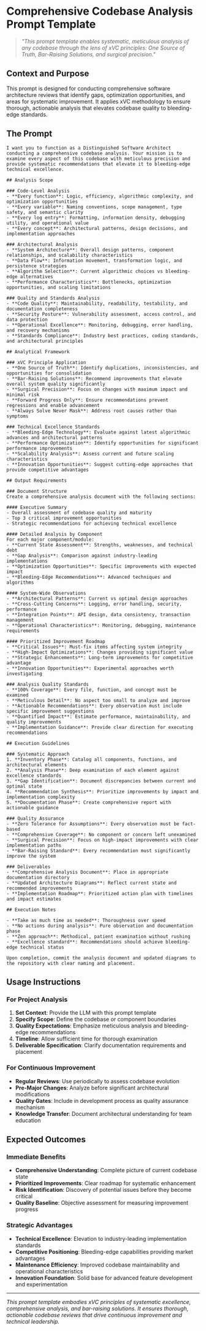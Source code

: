 # Comprehensive Codebase Analysis Prompt Template

> *"This prompt template enables systematic, meticulous analysis of any codebase through the lens of xVC principles: One Source of Truth, Bar-Raising Solutions, and surgical precision."*

## Context and Purpose

This prompt is designed for conducting comprehensive software architecture reviews that identify gaps, optimization opportunities, and areas for systematic improvement. It applies xVC methodology to ensure thorough, actionable analysis that elevates codebase quality to bleeding-edge standards.

## The Prompt

```
I want you to function as a Distinguished Software Architect conducting a comprehensive codebase analysis. Your mission is to examine every aspect of this codebase with meticulous precision and provide systematic recommendations that elevate it to bleeding-edge technical excellence.

## Analysis Scope

### Code-Level Analysis
- **Every function**: Logic, efficiency, algorithmic complexity, and optimization opportunities
- **Every variable**: Naming conventions, scope management, type safety, and semantic clarity
- **Every log entry**: Formatting, information density, debugging utility, and operational value
- **Every concept**: Architectural patterns, design decisions, and implementation approaches

### Architectural Analysis
- **System Architecture**: Overall design patterns, component relationships, and scalability characteristics
- **Data Flow**: Information movement, transformation logic, and persistence strategies
- **Algorithm Selection**: Current algorithmic choices vs bleeding-edge alternatives
- **Performance Characteristics**: Bottlenecks, optimization opportunities, and scaling limitations

### Quality and Standards Analysis
- **Code Quality**: Maintainability, readability, testability, and documentation completeness
- **Security Posture**: Vulnerability assessment, access control, and data protection
- **Operational Excellence**: Monitoring, debugging, error handling, and recovery mechanisms
- **Standards Compliance**: Industry best practices, coding standards, and architectural principles

## Analytical Framework

### xVC Principle Application
- **One Source of Truth**: Identify duplications, inconsistencies, and opportunities for consolidation
- **Bar-Raising Solutions**: Recommend improvements that elevate overall system quality significantly
- **Surgical Precision**: Focus on changes with maximum impact and minimal risk
- **Forward Progress Only**: Ensure recommendations prevent regressions and enable advancement
- **Always Solve Never Mask**: Address root causes rather than symptoms

### Technical Excellence Standards
- **Bleeding-Edge Technology**: Evaluate against latest algorithmic advances and architectural patterns
- **Performance Optimization**: Identify opportunities for significant performance improvements
- **Scalability Analysis**: Assess current and future scaling characteristics
- **Innovation Opportunities**: Suggest cutting-edge approaches that provide competitive advantages

## Output Requirements

### Document Structure
Create a comprehensive analysis document with the following sections:

#### Executive Summary
- Overall assessment of codebase quality and maturity
- Top 3 critical improvement opportunities
- Strategic recommendations for achieving technical excellence

#### Detailed Analysis by Component
For each major component/module:
- **Current State Assessment**: Strengths, weaknesses, and technical debt
- **Gap Analysis**: Comparison against industry-leading implementations
- **Optimization Opportunities**: Specific improvements with expected impact
- **Bleeding-Edge Recommendations**: Advanced techniques and algorithms

#### System-Wide Observations
- **Architectural Patterns**: Current vs optimal design approaches
- **Cross-Cutting Concerns**: Logging, error handling, security, performance
- **Integration Points**: API design, data consistency, transaction management
- **Operational Characteristics**: Monitoring, debugging, maintenance requirements

#### Prioritized Improvement Roadmap
- **Critical Issues**: Must-fix items affecting system integrity
- **High-Impact Optimizations**: Changes providing significant value
- **Strategic Enhancements**: Long-term improvements for competitive advantage
- **Innovation Opportunities**: Experimental approaches worth investigating

### Analysis Quality Standards
- **100% Coverage**: Every file, function, and concept must be examined
- **Meticulous Detail**: No aspect too small to analyze and improve
- **Actionable Recommendations**: Every observation must include specific improvement suggestions
- **Quantified Impact**: Estimate performance, maintainability, and quality improvements
- **Implementation Guidance**: Provide clear direction for executing recommendations

## Execution Guidelines

### Systematic Approach
1. **Inventory Phase**: Catalog all components, functions, and architectural elements
2. **Analysis Phase**: Deep examination of each element against excellence standards
3. **Gap Identification**: Document discrepancies between current and optimal state
4. **Recommendation Synthesis**: Prioritize improvements by impact and implementation complexity
5. **Documentation Phase**: Create comprehensive report with actionable guidance

### Quality Assurance
- **Zero Tolerance for Assumptions**: Every observation must be fact-based
- **Comprehensive Coverage**: No component or concern left unexamined
- **Surgical Precision**: Focus on high-impact improvements with clear implementation paths
- **Bar-Raising Standard**: Every recommendation must significantly improve the system

### Deliverables
- **Comprehensive Analysis Document**: Place in appropriate documentation directory
- **Updated Architecture Diagrams**: Reflect current state and recommended improvements
- **Implementation Roadmap**: Prioritized action plan with timelines and impact estimates

## Execution Notes

- **Take as much time as needed**: Thoroughness over speed
- **No actions during analysis**: Pure observation and documentation phase
- **Zen approach**: Methodical, patient examination without rushing
- **Excellence standard**: Recommendations should achieve bleeding-edge technical status

Upon completion, commit the analysis document and updated diagrams to the repository with clear naming and placement.
```

## Usage Instructions

### For Project Analysis
1. **Set Context**: Provide the LLM with this prompt template
2. **Specify Scope**: Define the codebase or component boundaries
3. **Quality Expectations**: Emphasize meticulous analysis and bleeding-edge recommendations
4. **Timeline**: Allow sufficient time for thorough examination
5. **Deliverable Specification**: Clarify documentation requirements and placement

### For Continuous Improvement
- **Regular Reviews**: Use periodically to assess codebase evolution
- **Pre-Major Changes**: Analyze before significant architectural modifications
- **Quality Gates**: Include in development process as quality assurance mechanism
- **Knowledge Transfer**: Document architectural understanding for team education

## Expected Outcomes

### Immediate Benefits
- **Comprehensive Understanding**: Complete picture of current codebase state
- **Prioritized Improvements**: Clear roadmap for systematic enhancement
- **Risk Identification**: Discovery of potential issues before they become critical
- **Quality Baseline**: Objective assessment for measuring improvement progress

### Strategic Advantages
- **Technical Excellence**: Elevation to industry-leading implementation standards
- **Competitive Positioning**: Bleeding-edge capabilities providing market advantages
- **Maintenance Efficiency**: Improved codebase maintainability and operational characteristics
- **Innovation Foundation**: Solid base for advanced feature development and experimentation

---

*This prompt template embodies xVC principles of systematic excellence, comprehensive analysis, and bar-raising solutions. It ensures thorough, actionable codebase reviews that drive continuous improvement and technical leadership.*